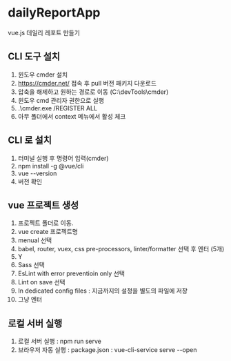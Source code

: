 # dailyReportApp
vue.js 데일리 레포트 만들기

## CLI 도구 설치
1. 윈도우 cmder 설치 <br>
2. <a>https://cmder.net/</a> 접속 후 pull 버전 패키지 다운로드
3. 압축을 해제하고 원하는 경로로 이동 (C:\devTools\cmder\)
4. 윈도우 cmd 관리자 권한으로 실행
5. .\cmder.exe /REGISTER ALL
6. 아무 폴더에서 context 메뉴에서 활성 체크

## CLI 로 설치
1. 터미널 실행 후 명령어 입력(cmder)
2. npm install -g @vue/cli
3. vue --version 
4. 버전 확인

## vue 프로젝트 생성
1. 프로젝트 폴더로 이동.
2. vue create 프로젝트명
3. menual 선택
4. babel, router, vuex, css pre-processors, linter/formatter 선택 후 엔터 (5개)
5. Y
6. Sass 선택
7. EsLint with error preventioin only 선택
8. Lint on save  선택
9. In dedicated config files : 지금까지의 설정을 별도의 파일에 저장
10. 그냥 엔터

## 로컬 서버 실행
1. 로컬 서버 실행 : npm run serve
2. 브라우저 자동 실행 : package.json : vue-cli-service serve --open

